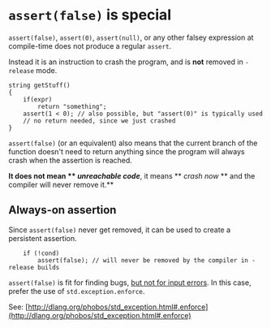 `assert(false)` is special
==========================

`assert(false)`, `assert(0)`, `assert(null)`, or any other falsey expression at compile-time does not produce a regular `assert`.

Instead it is an instruction to crash the program, and is **not** removed in `-release` mode.


    string getStuff()
    {
        if(expr)
            return "something";
        assert(1 < 0); // also possible, but "assert(0)" is typically used
        // no return needed, since we just crashed
    }


`assert(false)` (or an equivalent) also means that the current branch of the function doesn't need to return anything since the program will always crash when the assertion is reached.


**It does not mean ** _unreachable code_**, it means ** _crash now_ ** and the compiler will never remove it.**


## Always-on assertion

Since `assert(false)` never get removed, it can be used to create a persistent assertion.

```
    if (!cond)
        assert(false); // will never be removed by the compiler in -release builds

```

`assert(false)` is fit for finding bugs, [but not for input errors](#Unrecoverable-vs-recoverable-errors). In this case, prefer the use of `std.exception.enforce`.

See: [http://dlang.org/phobos/std_exception.html#.enforce](http://dlang.org/phobos/std_exception.html#.enforce)

